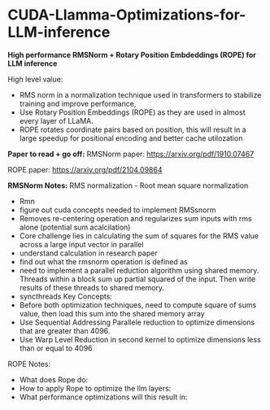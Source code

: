 # CUDA-Llamma-Optimizations-for-LLM-inference

**High performance RMSNorm + Rotary Position Embdeddings (ROPE) for LLM inference**

High level value:
- RMS norm in a normalization technique used in transformers to stabilize training and improve performance, 
- Use Rotary Position Embeddings (ROPE) as they are used in almost every layer of LLaMA. 
- ROPE rotates coordinate pairs based on position, this will result in a large speedup for positional encoding and better cache utilozation


**Paper to read + go off:**
RMSNorm paper:
https://arxiv.org/pdf/1910.07467

ROPE paper:
https://arxiv.org/pdf/2104.09864

**RMSNorm Notes:**
RMS normalization - Root mean square normalization
- Rmn
- figure out cuda concepts needed to implement RMSsnorm
- Removes re-centering operation and regularizes sum inputs
with rms alone (potential sum acalcilation)
- Core challenge lies in calculating the sum of squares for
the RMS value across a large input vector in parallel
- understand calculation in research paper
- find out what the rmsnorm operation is defined as
- need to implement a parallel reduction algorithm using shared
memory. Threads within a block sum up partial squared of the input.
Then write results of these threads to shared memory.
- syncthreads 
Key Concepts:
- Before both optimization techniques, need to compute square of sums
value, then load this sum into the shared memory array
- Use Sequential Addressing Parallele reduction to optimize dimensions
that are greater than 4096. 
- Use Warp Level Reduction in second kernel to optimize dimensions less
than or equal to 4096

ROPE Notes:
- What does Rope do:
- How to apply Rope to optimize the llm layers:
- What performance optimizations will this result in:


